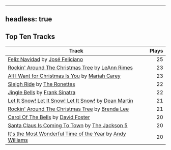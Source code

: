 
---
headless: true
---

## Top Ten Tracks

| Track | Plays |
| --- |  ---: |
|[Feliz Navidad](/songs/feliz-navidad) by [José Feliciano](/artists/jose-feliciano-30507)| 25|
|[Rockin' Around The Christmas Tree](/songs/rockin-around-the-christmas-tree) by [LeAnn Rimes](/artists/leann-rimes-122380)| 23|
|[All I Want for Christmas Is You](/songs/all-i-want-for-christmas-is-you) by [Mariah Carey](/artists/mariah-carey-31885)| 23|
|[Sleigh Ride](/songs/sleigh-ride) by [The Ronettes](/artists/the-ronettes-89545)| 22|
|[Jingle Bells](/songs/jingle-bells) by [Frank Sinatra](/artists/frank-sinatra-739)| 22|
|[Let It Snow! Let It Snow! Let It Snow!](/songs/let-it-snow-let-it-snow-let-it-snow) by [Dean Martin](/artists/dean-martin-6555)| 21|
|[Rockin' Around The Christmas Tree](/songs/rockin-around-the-christmas-tree) by [Brenda Lee](/artists/brenda-lee-18115)| 21|
|[Carol Of The Bells](/songs/carol-of-the-bells) by [David Foster](/artists/david-foster-58573)| 20|
|[Santa Claus Is Coming To Town](/songs/santa-claus-is-coming-to-town) by [The Jackson 5](/artists/the-jackson-5-35053)| 20|
|[It's the Most Wonderful Time of the Year](/songs/its-the-most-wonderful-time-of-the-year) by [Andy Williams](/artists/andy-williams-16425)| 20|
